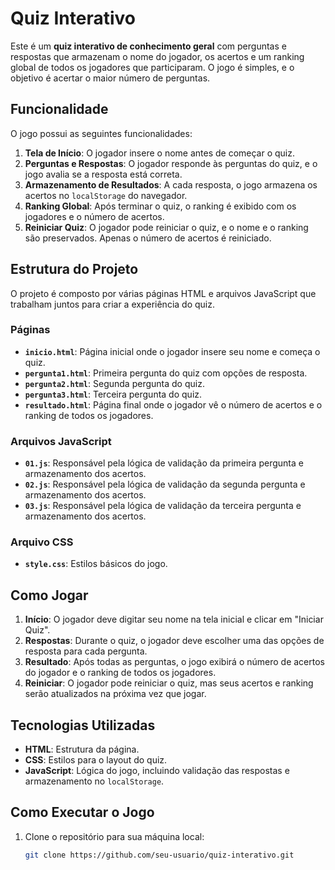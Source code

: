 # Quiz Interativo

Este é um **quiz interativo de conhecimento geral** com perguntas e respostas que armazenam o nome do jogador, os acertos e um ranking global de todos os jogadores que participaram. O jogo é simples, e o objetivo é acertar o maior número de perguntas. 

## Funcionalidade

O jogo possui as seguintes funcionalidades:
1. **Tela de Início**: O jogador insere o nome antes de começar o quiz.
2. **Perguntas e Respostas**: O jogador responde às perguntas do quiz, e o jogo avalia se a resposta está correta.
3. **Armazenamento de Resultados**: A cada resposta, o jogo armazena os acertos no `localStorage` do navegador.
4. **Ranking Global**: Após terminar o quiz, o ranking é exibido com os jogadores e o número de acertos.
5. **Reiniciar Quiz**: O jogador pode reiniciar o quiz, e o nome e o ranking são preservados. Apenas o número de acertos é reiniciado.

## Estrutura do Projeto

O projeto é composto por várias páginas HTML e arquivos JavaScript que trabalham juntos para criar a experiência do quiz.

### Páginas

- **`inicio.html`**: Página inicial onde o jogador insere seu nome e começa o quiz.
- **`pergunta1.html`**: Primeira pergunta do quiz com opções de resposta.
- **`pergunta2.html`**: Segunda pergunta do quiz.
- **`pergunta3.html`**: Terceira pergunta do quiz.
- **`resultado.html`**: Página final onde o jogador vê o número de acertos e o ranking de todos os jogadores.

### Arquivos JavaScript

- **`01.js`**: Responsável pela lógica de validação da primeira pergunta e armazenamento dos acertos.
- **`02.js`**: Responsável pela lógica de validação da segunda pergunta e armazenamento dos acertos.
- **`03.js`**: Responsável pela lógica de validação da terceira pergunta e armazenamento dos acertos.

### Arquivo CSS

- **`style.css`**: Estilos básicos do jogo.

## Como Jogar

1. **Início**: O jogador deve digitar seu nome na tela inicial e clicar em "Iniciar Quiz".
2. **Respostas**: Durante o quiz, o jogador deve escolher uma das opções de resposta para cada pergunta.
3. **Resultado**: Após todas as perguntas, o jogo exibirá o número de acertos do jogador e o ranking de todos os jogadores.
4. **Reiniciar**: O jogador pode reiniciar o quiz, mas seus acertos e ranking serão atualizados na próxima vez que jogar.

## Tecnologias Utilizadas

- **HTML**: Estrutura da página.
- **CSS**: Estilos para o layout do quiz.
- **JavaScript**: Lógica do jogo, incluindo validação das respostas e armazenamento no `localStorage`.

## Como Executar o Jogo

1. Clone o repositório para sua máquina local:

   ```bash
   git clone https://github.com/seu-usuario/quiz-interativo.git
